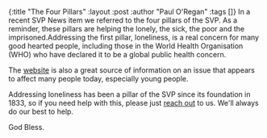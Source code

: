 {:title "The Four Pillars"
 :layout :post
 :author "Paul O'Regan"
 :tags []}
In a recent SVP News item we referred to the four pillars of the SVP. As a reminder, these pillars are helping the lonely, the sick, the poor and the imprisoned.Addressing the first pillar, loneliness, is a real concern for many good hearted people, including those in the World Health Organisation (WHO) who have declared it to be a global public health concern.

The [website](https://www.campaigntoendloneliness.org) is also a great source of information on an issue that appears to affect many people today, especially young people.

Addressing loneliness has been a pillar of the SVP since its foundation in 1833, so if you need help with this, please just [reach out](../../pages-output/contact/) to us. We'll always do our best to help.

God Bless.
